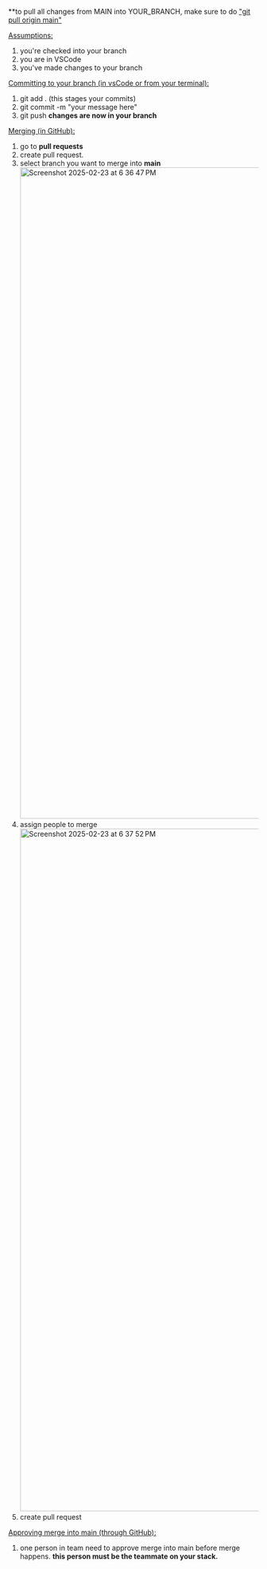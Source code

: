 **to pull all changes from MAIN into YOUR_BRANCH, make sure to do <ins>"git pull origin main"<ins>

<ins>Assumptions:<ins>
1. you're checked into your branch
2. you are in VSCode
3. you've made changes to your branch

<ins>Committing to your branch (in vsCode or from your terminal):<ins>
1. git add . (this stages your commits)
2. git commit -m "your message here"
3. git push
**changes are now in your branch**

<ins>Merging (in GitHub):<ins>
1. go to **pull requests**
2. create pull request.
3. select branch you want to merge into **main**
   <img width="1309" alt="Screenshot 2025-02-23 at 6 36 47 PM" src="https://github.com/user-attachments/assets/6165ab7c-5477-4fca-9e73-76730beae777" />
4. assign people to merge
   <img width="1372" alt="Screenshot 2025-02-23 at 6 37 52 PM" src="https://github.com/user-attachments/assets/1d9be5af-6aa2-415a-87aa-4a520a5e10f9" />
5. create pull request

<ins>Approving merge into main (through GitHub):<ins>
1. one person in team need to approve merge into main before merge happens. **this person must be the teammate on your stack.**
